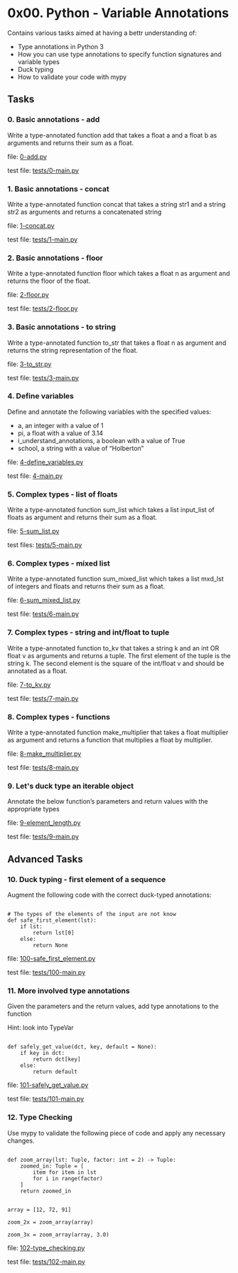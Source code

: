 # 0x00. Python - Variable Annotations

Contains various tasks aimed at having a bettr understanding of:

+ Type annotations in Python 3
+ How you can use type annotations to specify function signatures and variable types
+ Duck typing
+ How to validate your code with mypy

## Tasks

### 0. Basic annotations - add
Write a type-annotated function add that takes a float a and a float b as arguments and returns their sum as a float.

file: [0-add.py](0-add.py)

test file: [tests/0-main.py](tests/0-main.py)


### 1. Basic annotations - concat
Write a type-annotated function concat that takes a string str1 and a string str2 as arguments and returns a concatenated string

file: [1-concat.py](1-concat.py)

test file: [tests/1-main.py](tests/main.py)


### 2. Basic annotations - floor
Write a type-annotated function floor which takes a float n as argument and returns the floor of the float.

file: [2-floor.py](2-floor.py)

test file: [tests/2-floor.py](tests/2-main.py)


### 3. Basic annotations - to string
Write a type-annotated function to_str that takes a float n as argument and returns the string representation of the float.

file: [3-to_str.py](3-to_str.py)

test file: [tests/3-main.py](tests/3-main.py)

### 4. Define variables
Define and annotate the following variables with the specified values:

   + a, an integer with a value of 1
   + pi, a float with a value of 3.14
   + i_understand_annotations, a boolean with a value of True
   + school, a string with a value of “Holberton”

file: [4-define_variables.py](4-define_variables.py)

test file: [4-main.py](4-define_variables.py)

 
### 5. Complex types - list of floats
Write a type-annotated function sum_list which takes a list input_list of floats as argument and returns their sum as a float.

file: [5-sum_list.py](5-sum_list.py)

test files: [tests/5-main.py](tests/5-main.py)


### 6. Complex types - mixed list
Write a type-annotated function sum_mixed_list which takes a list mxd_lst of integers and floats and returns their sum as a float.

file: [6-sum_mixed_list.py](6-sum_mixed_list.py)

test file: [tests/6-main.py](tests/6-main.py)


### 7. Complex types - string and int/float to tuple
Write a type-annotated function to_kv that takes a string k and an int OR float v as arguments and returns a tuple. The first element of the tuple is the string k. The second element is the square of the int/float v and should be annotated as a float.

file: [7-to_kv.py](7-to_kv.py)

test file: [tests/7-main.py](tests/7-main.py)


### 8. Complex types - functions
Write a type-annotated function make_multiplier that takes a float multiplier as argument and returns a function that multiplies a float by multiplier.

file: [8-make_multiplier.py](8-make_multiplier.py)

test file: [tests/8-main.py](tests/8-main.py)


### 9. Let's duck type an iterable object
Annotate the below function’s parameters and return values with the appropriate types

file: [9-element_length.py](9-element_length.py)

test file: [tests/9-main.py](tests/9-main.py)


## Advanced Tasks

### 10. Duck typing - first element of a sequence
Augment the following code with the correct duck-typed annotations:
<pre><code>
# The types of the elements of the input are not know
def safe_first_element(lst):
    if lst:
        return lst[0]
    else:
        return None
</code></pre>

file: [100-safe_first_element.py](100-safe_first_element.py)

test file: [tests/100-main.py](tests/100-main.py)


### 11. More involved type annotations
Given the parameters and the return values, add type annotations to the function

Hint: look into TypeVar
<pre><code>
def safely_get_value(dct, key, default = None):
    if key in dct:
        return dct[key]
    else:
        return default
</code></pre>

file: [101-safely_get_value.py](101-safely_get_value.py)

test file: [tests/101-main.py](tests/101-main.py)


### 12. Type Checking
Use mypy to validate the following piece of code and apply any necessary changes.

<pre><code>
def zoom_array(lst: Tuple, factor: int = 2) -> Tuple:
    zoomed_in: Tuple = [
        item for item in lst
        for i in range(factor)
    ]
    return zoomed_in


array = [12, 72, 91]

zoom_2x = zoom_array(array)

zoom_3x = zoom_array(array, 3.0)
</code></pre>

file: [102-type_checking.py](102-type_checking.py)

test file: [tests/102-main.py](tests/102-main.py)
